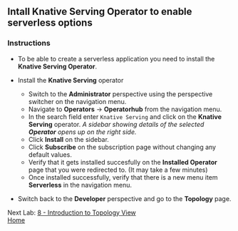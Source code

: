 ## Intall Knative Serving Operator to enable serverless options

### Instructions

- To be able to create a serverless application you need to install the **Knative Serving Operator**.

- Install the **Knative Serving** operator
  - Switch to the **Administrator** perspective using the perspective switcher on the navigation menu.
  - Navigate to **Operators** -> **Operatorhub** from the navigation menu. 
  - In the search field enter `Knative Serving` and click on the **Knative Serving** operator. *A sidebar showing details of the selected **Operator** opens up on the right side.*
  - Click **Install** on the sidebar.
  - Click **Subscribe** on the subscription page without changing any default values.
  - Verify that it gets installed succesfully on the **Installed Operator** page that you were redirected to. (It may take a few minutes)
  - Once installed successfully, verify that there is a new menu item **Serverless** in the navigation menu.

- Switch back to the **Developer** perspective and go to the **Topology** page.

Next Lab: [8 - Introduction to Topology View](./topology.md)<br>
[Home](./README.md)